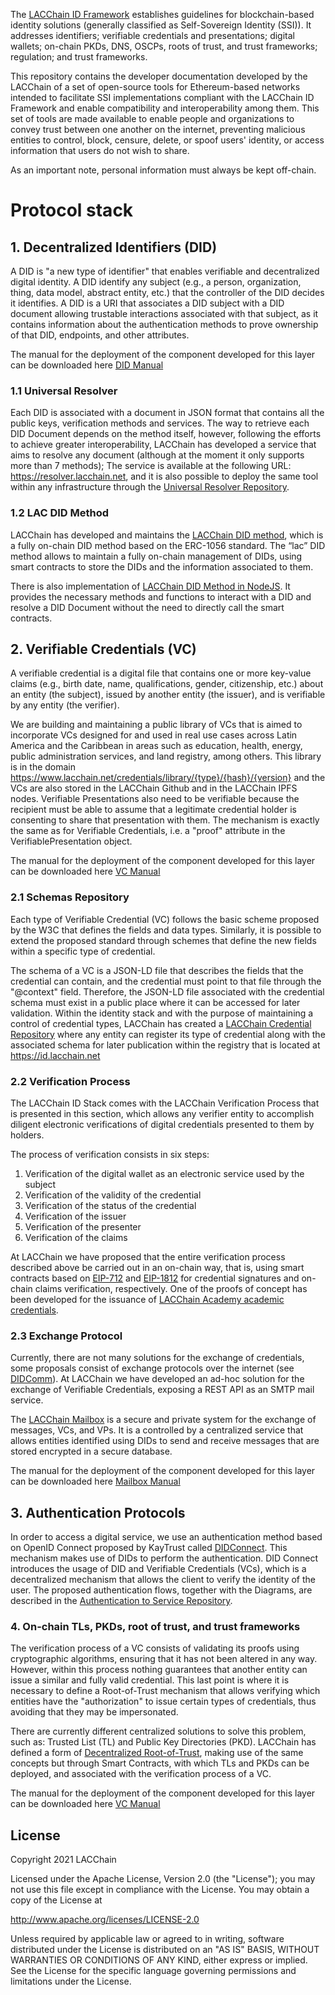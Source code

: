 The [LACChain ID Framework](https://publications.iadb.org/en/lacchain-id-framework-set-recommendations-blockchain-based-interoperable-privacy-preserving) establishes guidelines for blockchain-based identity solutions (generally classified as Self-Sovereign Identity (SSI)). It addresses identifiers; verifiable credentials and presentations; digital wallets; on-chain PKDs, DNS, OSCPs, roots of trust, and trust frameworks; regulation; and trust frameworks. 

This repository contains the developer documentation developed by the LACChain of a set of open-source tools for Ethereum-based networks intended to facilitate SSI implementations compliant with the LACChain ID Framework and enable compatibility and interoperability among them. This set of tools are made available to enable people and organizations to convey trust between one another on the internet, preventing malicious entities to control, block, censure, delete, or spoof users' identity, or access information that users do not wish to share.

As an important note, personal information must always be kept off-chain.

# Protocol stack

## 1. Decentralized Identifiers (DID)

A DID is "a new type of identifier" that enables verifiable and decentralized digital identity. A DID identify any subject (e.g., a person, organization, thing, data model, abstract entity, etc.) that the controller of the DID decides it identifies. 
A DID is a URI that associates a DID subject with a DID document allowing trustable interactions associated with that subject, as it contains information about the authentication methods to prove ownership of that DID, endpoints, and other attributes.

The manual for the deployment of the component developed for this layer can be downloaded here [DID Manual](./Manual%20Identidad%20-%20DID%20English.pdf)

### 1.1 Universal Resolver

Each DID is associated with a document in JSON format that contains all the public keys, verification methods and services. 
The way to retrieve each DID Document depends on the method itself, however, following the efforts to achieve greater interoperability, 
LACChain has developed a service that aims to resolve any document (although at the moment it only supports more than 7 methods); 
The service is available at the following URL: https://resolver.lacchain.net, and it is also possible to deploy the same tool within any infrastructure through the [Universal Resolver Repository](https://github.com/lacchain/universal-resolver).

### 1.2 LAC DID Method

LACChain has developed and maintains the [LACChain DID method](https://github.com/lacchain/did-method), which is a fully on-chain DID method based on the ERC-1056 standard. The “lac” DID method allows to maintain a fully on-chain management of DIDs, using smart contracts to store the DIDs and the information associated to them.

There is also implementation of [LACChain DID Method in NodeJS](https://github.com/lacchain/lacchain-did-js). It provides the necessary methods and functions to interact with a DID and resolve a DID Document without the need to directly call the smart contracts.


## 2. Verifiable Credentials (VC)

A verifiable credential is a digital file that contains one or more key-value claims (e.g., birth date, name, qualifications, gender, citizenship, etc.) about an entity (the subject), issued by another entity (the issuer), and is verifiable by any entity (the verifier). 

We are building and maintaining a public library of VCs that is aimed to incorporate VCs designed for and used in real use cases across Latin America and the Caribbean in areas such as education, health, energy, public administration services, and land registry, among others. This library is in the domain https://www.lacchain.net/credentials/library/{type}/{hash}/{version} and the VCs are also stored in the LACChain Github  and in the LACChain IPFS nodes.
Verifiable Presentations also need to be verifiable because the recipient must be able to assume that a legitimate credential holder is consenting to share that presentation with them. The mechanism is exactly the same as for Verifiable Credentials, i.e. a "proof" attribute in the VerifiablePresentation object.

The manual for the deployment of the component developed for this layer can be downloaded here [VC Manual](./Manual%20Identidad%20-%20VC%20English.pdf)

### 2.1 Schemas Repository  

Each type of Verifiable Credential (VC) follows the basic scheme proposed by the W3C that defines the fields and data types. 
Similarly, it is possible to extend the proposed standard through schemes that define the new fields within a specific type of credential.

The schema of a VC is a JSON-LD file that describes the fields that the credential can contain, and the credential must point to that file through the "@context" field. 
Therefore, the JSON-LD file associated with the credential schema must exist in a public place where it can be accessed for later validation. 
Within the identity stack and with the purpose of maintaining a control of credential types, LACChain has created a [LACChain Credential Repository](https://github.com/lacchain/vc-registry) where any entity can register its type of credential along with the associated schema for later publication within the registry that is located at https://id.lacchain.net

### 2.2 Verification Process

The LACChain ID Stack comes with the LACChain Verification Process  that  is  presented  in  this  section,  which allows any verifier entity to accomplish diligent electronic verifications of digital credentials presented to them by holders.

The process of verification consists in six steps:

1. Verification of the digital wallet as an electronic service used by the subject
2. Verification of the validity of the credential
3. Verification of the status of the credential
4. Verification of the issuer
5. Verification of the presenter
6. Verification of the claims
   
At LACChain we have proposed that the entire verification process described above be carried out in an on-chain way, that is, using smart contracts based on [EIP-712](https://eips.ethereum.org/EIPS/eip-712) and [EIP-1812](https://eips.ethereum.org/EIPS/eip-1812) for credential signatures and on-chain claims verification, respectively.
One of the proofs of concept has been developed for the issuance of [LACChain Academy academic credentials](https://github.com/lacchain/academy-vc).

### 2.3 Exchange Protocol

Currently, there are not many solutions for the exchange of credentials, some proposals consist of exchange protocols over the internet (see [DIDComm](https://identity.foundation/didcomm-messaging/spec/)).
At LACChain we have developed an ad-hoc solution for the exchange of Verifiable Credentials, exposing a REST API as an SMTP mail service.

The [LACChain Mailbox](https://github.com/lacchain/id-mailbox) is a secure and private system for the exchange of messages, VCs, and VPs. It is a controlled by a centralized service that allows entities identified using DIDs to send and receive messages that are stored encrypted in a secure database.

The manual for the deployment of the component developed for this layer can be downloaded here [Mailbox Manual](./Manual%20Identidad%20-%20Mailbox%20English.pdf)

## 3. Authentication Protocols

In order to access a digital service, we use an authentication method based on OpenID Connect proposed by KayTrust called [DIDConnect](https://developer.kaytrust.id/Specs/DIDConnect/). 
This mechanism makes use of DIDs to perform the authentication. DID Connect introduces the usage of DID and Verifiable Credentials (VCs), which is a decentralized mechanism that allows the client to verify the identity of the user.
The proposed authentication flows, together with the Diagrams, are described in the [Authentication to Service Repository](https://github.com/lacchain/service-authentication).

### 4. On-chain TLs, PKDs, root of trust, and trust frameworks

The verification process of a VC consists of validating its proofs using cryptographic algorithms, ensuring that it has not been altered in any way. However, within this process nothing guarantees that another entity can issue a similar and fully valid credential. 
This last point is where it is necessary to define a Root-of-Trust mechanism that allows verifying which entities have the "authorization" to issue certain types of credentials, thus avoiding that they may be impersonated.

There are currently different centralized solutions to solve this problem, such as: Trusted List (TL) and Public Key Directories (PKD). 
LACChain has defined a form of [Decentralized Root-of-Trust](https://github.com/lacchain/lacchain-pkd), making use of the same concepts but through Smart Contracts, with which TLs and PKDs can be deployed, and associated with the verification process of a VC.

The manual for the deployment of the component developed for this layer can be downloaded here [VC Manual](./Manual%20Identidad%20-%20PKD%20English.pdf)

## License

Copyright 2021 LACChain

Licensed under the Apache License, Version 2.0 (the "License"); you may not use this file except in compliance with the License. You may obtain a copy of the License at

http://www.apache.org/licenses/LICENSE-2.0

Unless required by applicable law or agreed to in writing, software distributed under the License is distributed on an "AS IS" BASIS, WITHOUT WARRANTIES OR CONDITIONS OF ANY KIND, either express or implied. See the License for the specific language governing permissions and limitations under the License.

